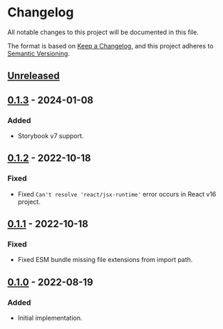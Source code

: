 # Changelog

All notable changes to this project will be documented in this file.

The format is based on [Keep a Changelog](https://keepachangelog.com/en/1.0.0/),
and this project adheres to [Semantic Versioning](https://semver.org/spec/v2.0.0.html).

## [Unreleased]

## [0.1.3] - 2024-01-08

### Added

- Storybook v7 support.

## [0.1.2] - 2022-10-18

### Fixed

- Fixed `Can't resolve 'react/jsx-runtime'` error occurs in React v16 project.

## [0.1.1] - 2022-10-18

### Fixed

- Fixed ESM bundle missing file extensions from import path.

## [0.1.0] - 2022-08-19

### Added

- Initial implementation.

[Unreleased]: https://github.com/pocka/storybook-addon-wakelock/compare/v0.1.3...HEAD
[0.1.0]: https://github.com/pocka/storybook-addon-wakelock/releases/tag/v0.1.0
[0.1.1]: https://github.com/pocka/storybook-addon-wakelock/compare/v0.1.0...v0.1.1
[0.1.2]: https://github.com/pocka/storybook-addon-wakelock/compare/v0.1.1...v0.1.2
[0.1.3]: https://github.com/pocka/storybook-addon-wakelock/compare/v0.1.2...v0.1.3
